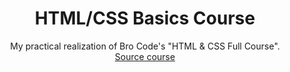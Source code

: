 <h1 align=center>
	HTML/CSS Basics Course
</h1>

<p align=center>
	My practical realization of Bro Code's "HTML & CSS Full Course".
	<br>
	<a href="https://youtu.be/cyuzt1Dp8X8">Source course</a>
</p>
